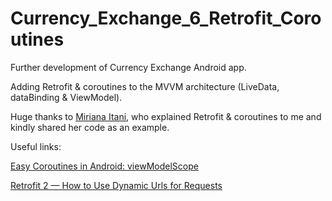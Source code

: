 # Currency_Exchange_6_Retrofit_Coroutines

Further development of Currency Exchange Android app.

Adding Retrofit & coroutines to the MVVM architecture (LiveData, dataBinding & ViewModel).

Huge thanks to [Miriana Itani](https://www.womentech.net/speaker/Miriana/Itani#.XuIPKOgNmd5.linkedin), who explained Retrofit & coroutines to me and kindly shared her code as an example.

Useful links:

[Easy Coroutines in Android: viewModelScope](https://medium.com/androiddevelopers/easy-coroutines-in-android-viewmodelscope-25bffb605471)

[Retrofit 2 — How to Use Dynamic Urls for Requests](https://futurestud.io/tutorials/retrofit-2-how-to-use-dynamic-urls-for-requests)
